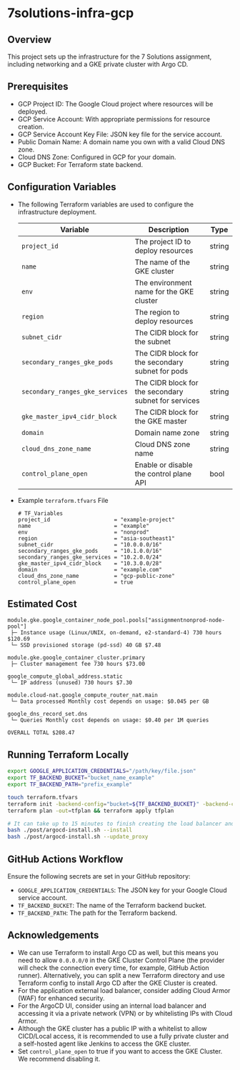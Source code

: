 # 7solutions-infra-gcp

## Overview

This project sets up the infrastructure for the 7 Solutions assignment, including networking and a GKE private cluster with Argo CD.

## Prerequisites

- GCP Project ID: The Google Cloud project where resources will be deployed.
- GCP Service Account: With appropriate permissions for resource creation.
- GCP Service Account Key File: JSON key file for the service account.
- Public Domain Name: A domain name you own with a valid Cloud DNS zone.
- Cloud DNS Zone: Configured in GCP for your domain.
- GCP Bucket: For Terraform state backend.

## Configuration Variables

- The following Terraform variables are used to configure the infrastructure deployment.

  | Variable                        | Description                                          | Type   |
  | ------------------------------- | ---------------------------------------------------- | ------ |
  | `project_id`                    | The project ID to deploy resources                   | string |
  | `name`                          | The name of the GKE cluster                          | string |
  | `env`                           | The environment name for the GKE cluster             | string |
  | `region`                        | The region to deploy resources                       | string |
  | `subnet_cidr`                   | The CIDR block for the subnet                        | string |
  | `secondary_ranges_gke_pods`     | The CIDR block for the secondary subnet for pods     | string |
  | `secondary_ranges_gke_services` | The CIDR block for the secondary subnet for services | string |
  | `gke_master_ipv4_cidr_block`    | The CIDR block for the GKE master                    | string |
  | `domain`                        | Domain name zone                                     | string |
  | `cloud_dns_zone_name`           | Cloud DNS zone name                                  | string |
  | `control_plane_open`            | Enable or disable the control plane API              | bool   |

- Example `terraform.tfvars` File

  ```hcl
  # TF_Variables
  project_id                    = "example-project"
  name                          = "example"
  env                           = "nonprod"
  region                        = "asia-southeast1"
  subnet_cidr                   = "10.0.0.0/16"
  secondary_ranges_gke_pods     = "10.1.0.0/16"
  secondary_ranges_gke_services = "10.2.0.0/24"
  gke_master_ipv4_cidr_block    = "10.3.0.0/28"
  domain                        = "example.com"
  cloud_dns_zone_name           = "gcp-public-zone"
  control_plane_open            = true
  ```

## Estimated Cost

```table
module.gke.google_container_node_pool.pools["assignmentnonprod-node-pool"]
 ├─ Instance usage (Linux/UNIX, on-demand, e2-standard-4) 730 hours $120.69
 └─ SSD provisioned storage (pd-ssd) 40 GB $7.48

module.gke.google_container_cluster.primary
 ├─ Cluster management fee 730 hours $73.00

google_compute_global_address.static
 └─ IP address (unused) 730 hours $7.30

module.cloud-nat.google_compute_router_nat.main
 └─ Data processed Monthly cost depends on usage: $0.045 per GB

google_dns_record_set.dns
 └─ Queries Monthly cost depends on usage: $0.40 per 1M queries

OVERALL TOTAL $208.47
```

## Running Terraform Locally

```sh
export GOOGLE_APPLICATION_CREDENTIALS="/path/key/file.json"
export TF_BACKEND_BUCKET="bucket_name_example"
export TF_BACKEND_PATH="prefix_example"

touch terraform.tfvars
terraform init -backend-config="bucket=${TF_BACKEND_BUCKET}" -backend-config="prefix=${TF_BACKEND_PATH}"
terraform plan -out=tfplan && terraform apply tfplan

# It can take up to 15 minutes to finish creating the load balancer and SSL verification
bash ./post/argocd-install.sh --install
bash ./post/argocd-install.sh --update_proxy
```

## GitHub Actions Workflow

Ensure the following secrets are set in your GitHub repository:

- `GOOGLE_APPLICATION_CREDENTIALS`: The JSON key for your Google Cloud service account.
- `TF_BACKEND_BUCKET`: The name of the Terraform backend bucket.
- `TF_BACKEND_PATH`: The path for the Terraform backend.

## Acknowledgements

- We can use Terraform to install Argo CD as well, but this means you need to allow `0.0.0.0/0` in the GKE Cluster Control Plane (the provider will check the connection every time, for example, GitHub Action runner). Alternatively, you can split a new Terraform directory and use Terraform config to install Argo CD after the GKE Cluster is created.
- For the application external load balancer, consider adding Cloud Armor (WAF) for enhanced security.
- For the ArgoCD UI, consider using an internal load balancer and accessing it via a private network (VPN) or by whitelisting IPs with Cloud Armor.
- Although the GKE cluster has a public IP with a whitelist to allow CICD/Local access, it is recommended to use a fully private cluster and a self-hosted agent like Jenkins to access the GKE cluster.
- Set `control_plane_open` to true if you want to access the GKE Cluster. We recommend disabling it.
